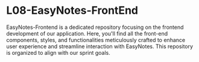 # L08-EasyNotes-FrontEnd
EasyNotes-Frontend is a dedicated repository focusing on the frontend development of our application. Here, you'll find all the front-end components, styles, and functionalities meticulously crafted to enhance user experience and streamline interaction with EasyNotes. This repository is organized to align with our sprint goals.
